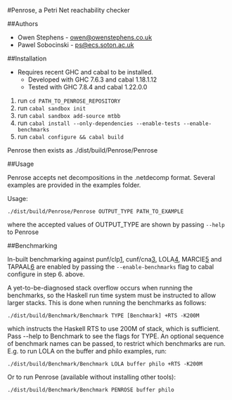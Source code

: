 #Penrose, a Petri Net reachability checker

##Authors

- Owen Stephens - owen@owenstephens.co.uk
- Pawel Sobocinski - ps@ecs.soton.ac.uk

##Installation

- Requires recent GHC and cabal to be installed.
    - Developed with GHC 7.6.3 and cabal 1.18.1.12
    - Tested with GHC 7.8.4 and cabal 1.22.0.0

1. run `cd PATH_TO_PENROSE_REPOSITORY`
2. run `cabal sandbox init`
3. run `cabal sandbox add-source mtbb`
4. run `cabal install --only-dependencies --enable-tests --enable-benchmarks`
5. run `cabal configure && cabal build`


Penrose then exists as ./dist/build/Penrose/Penrose

##Usage

Penrose accepts net decompositions in the .netdecomp format. Several examples
are provided in the examples folder.

Usage:

```
./dist/build/Penrose/Penrose OUTPUT_TYPE PATH_TO_EXAMPLE
```

where the accepted values of OUTPUT_TYPE are shown by passing `--help` to Penrose

##Benchmarking

In-built benchmarking against punf/clp[1][2], cunf/cna[3], LOLA[4], MARCIE[5] and TAPAAL[6] are
enabled by passing the `--enable-benchmarks` flag to cabal configure in step 6.  above.

A yet-to-be-diagnosed stack overflow occurs when running the benchmarks, so the
Haskell run time system must be instructed to allow larger stacks. This is
done when running the benchmarks as follows:

```
./dist/build/Benchmark/Benchmark TYPE [Benchmark] +RTS -K200M
```

which instructs the Haskell RTS to use 200M of stack, which is sufficient.
Pass --help to Benchmark to see the flags for TYPE. An optional sequence of
benchmark names can be passed, to restrict which benchmarks are run. E.g. to
run LOLA on the buffer and philo examples, run:

```
./dist/build/Benchmark/Benchmark LOLA buffer philo +RTS -K200M
```

Or to run Penrose (available without installing other tools):

```
./dist/build/Benchmark/Benchmark PENROSE buffer philo 
```

[1]: http://homepages.cs.ncl.ac.uk/victor.khomenko/home.formal/tools/punf/
[2]: http://homepages.cs.ncl.ac.uk/victor.khomenko/tools/clp/
[3]: https://code.google.com/p/cunf/
[4]: http://download.gna.org/service-tech/lola/
[5]: http://www-dssz.informatik.tu-cottbus.de/DSSZ/Software/Marcie
[6]: http://www.tapaal.net/
